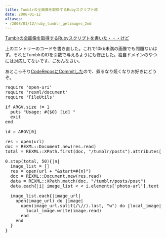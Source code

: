 ```yaml
---
title: Tumblrの全画像を取得するRubyスクリプト改
date: 2008-01-12
aliases:
- /2008/01/12/ruby_tumblr_getimages_2nd
---
```

<a href="http://uk-studio.net/2008/01/11/ruby_tumblr_getimages/">Tumblrの全画像を取得するRubyスクリプトを書いた・・・けど</a>

上のエントリーのコードを書き直した。これで10kb未満の画像でも問題ないはず。それとTumblrのIDを引数で与えるようにも修正した。独自ドメインのやつには対応してないです。ごめんなさい。

あとこっそり<a href="http://coderepos.org/share/browser/lang/ruby/misc/tumblr_getimages.rb">CodeReposにCommitした</a>ので、煮るなり焼くなりお好きにどうぞ。

<pre lang="ruby">
require 'open-uri'
require 'rexml/document'
require 'FileUtils'

if ARGV.size != 1
  puts "Usage: #{$0} [id] "
  exit
end

id = ARGV[0]

res = open(url)
doc = REXML::Document.new(res.read)
total = REXML::XPath.first(doc, "/tumblr/posts").attributes['total'].to_i

0.step(total, 50){|n|
  image_list = []
  res = open(url + "&start=#{n}")
  doc = REXML::Document.new(res.read)
  data = REXML::XPath.match(doc, "/tumblr/posts/post")
  data.each{|i| image_list < < i.elements['photo-url'].text }

  image_list.each{|image_url|
    open(image_url) do |image|
      open(image_url.split(/\//).last, "w") do |local_image|
        local_image.write(image.read)
      end
    end
  }
}
</pre></pre>